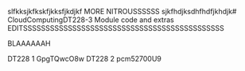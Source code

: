 slfkksjkfkskfjkksfjkdjkf MORE NITROUSSSSSS 
sjkfhdjksdhfhdfjkhdjk# CloudComputingDT228-3
Module code and extras
EDITSSSSSSSSSSSSSSSSSSSSSSSSSSSSSSSSSSSSSSSSSSSSS

BLAAAAAAH


DT228 1 GpgTQwcO8w
DT228 2 pcm52700U9
